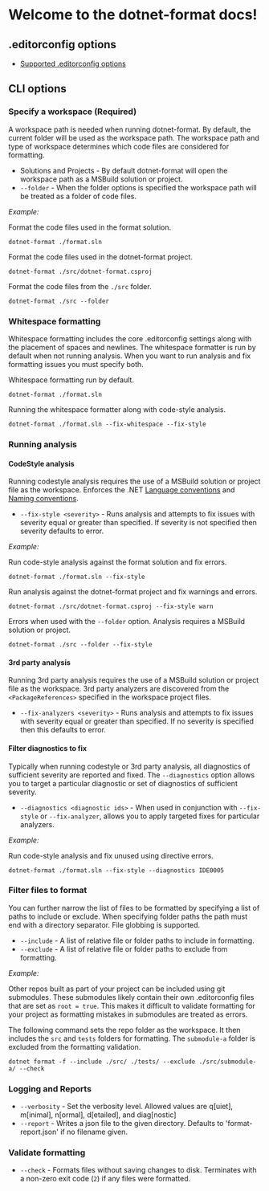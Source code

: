 # Welcome to the dotnet-format docs!

## .editorconfig options
- [Supported .editorconfig options](./Supported-.editorconfig-options.md)

## CLI options

### Specify a workspace (Required)

A workspace path is needed when running dotnet-format. By default, the current folder will be used as the workspace path. The workspace path and type of workspace determines which code files are considered for formatting.

- Solutions and Projects - By default dotnet-format will open the workspace path as a MSBuild solution or project.
- `--folder` - When the folder options is specified the workspace path will be treated as a folder of code files.

*Example:*

Format the code files used in the format solution.

```console
dotnet-format ./format.sln
```

Format the code files used in the dotnet-format project.

```console
dotnet-format ./src/dotnet-format.csproj
```

Format the code files from the  `./src` folder.

```console
dotnet-format ./src --folder
```

### Whitespace formatting

Whitespace formatting includes the core .editorconfig settings along with the placement of spaces and newlines. The whitespace formatter is run by default when not running analysis. When you want to run analysis and fix formatting issues you must specify both.

Whitespace formatting run by default.

```console
dotnet-format ./format.sln
```

Running the whitespace formatter along with code-style analysis.

```console
dotnet-format ./format.sln --fix-whitespace --fix-style
```

### Running analysis

#### CodeStyle analysis

Running codestyle analysis requires the use of a MSBuild solution or project file as the workspace. Enforces the .NET [Language conventions](https://docs.microsoft.com/en-us/visualstudio/ide/editorconfig-language-conventions?view=vs-2019) and [Naming conventions](https://docs.microsoft.com/en-us/visualstudio/ide/editorconfig-naming-conventions?view=vs-2019).

- `--fix-style <severity>` - Runs analysis and attempts to fix issues with severity equal or greater than specified. If severity is not specified then severity defaults to error.

*Example:*

Run code-style analysis against the format solution and fix errors.

```console
dotnet-format ./format.sln --fix-style
```

Run analysis against the dotnet-format project and fix warnings and errors.

```console
dotnet-format ./src/dotnet-format.csproj --fix-style warn
```

Errors when used with the `--folder` option. Analysis requires a MSBuild solution or project.

```console
dotnet-format ./src --folder --fix-style
```

#### 3rd party analysis

Running 3rd party analysis requires the use of a MSBuild solution or project file as the workspace. 3rd party analyzers are discovered from the `<PackageReferences>` specified in the workspace project files.

- `--fix-analyzers <severity>` - Runs analysis and attempts to fix issues with severity equal or greater than specified. If no severity is specified then this defaults to error.

#### Filter diagnostics to fix

Typically when running codestyle or 3rd party analysis, all diagnostics of sufficient severity are reported and fixed. The `--diagnostics` option allows you to target a particular diagnostic or set of diagnostics of sufficient severity.

- `--diagnostics <diagnostic ids>` - When used in conjunction with `--fix-style` or `--fix-analyzer`, allows you to apply targeted fixes for particular analyzers.

*Example:*

Run code-style analysis and fix unused using directive errors.

```console
dotnet-format ./format.sln --fix-style --diagnostics IDE0005
```

### Filter files to format

You can further narrow the list of files to be formatted by specifying a list of paths to include or exclude. When specifying folder paths the path must end with a directory separator. File globbing is supported.

- `--include` - A list of relative file or folder paths to include in formatting.
- `--exclude` - A list of relative file or folder paths to exclude from formatting.

*Example:*

Other repos built as part of your project can be included using git submodules. These submodules likely contain their own .editorconfig files that are set as `root = true`. This makes it difficult to validate formatting for your project as formatting mistakes in submodules are treated as errors.

The following command sets the repo folder as the workspace. It then includes the `src` and `tests` folders for formatting. The `submodule-a` folder is excluded from the formatting validation.

```console
dotnet format -f --include ./src/ ./tests/ --exclude ./src/submodule-a/ --check
```

### Logging and Reports

- `--verbosity` - Set the verbosity level. Allowed values are q[uiet], m[inimal], n[ormal], d[etailed], and diag[nostic]
- `--report` - Writes a json file to the given directory. Defaults to 'format-report.json' if no filename given.

### Validate formatting

- `--check` - Formats files without saving changes to disk. Terminates with a non-zero exit code (`2`) if any files were formatted.
